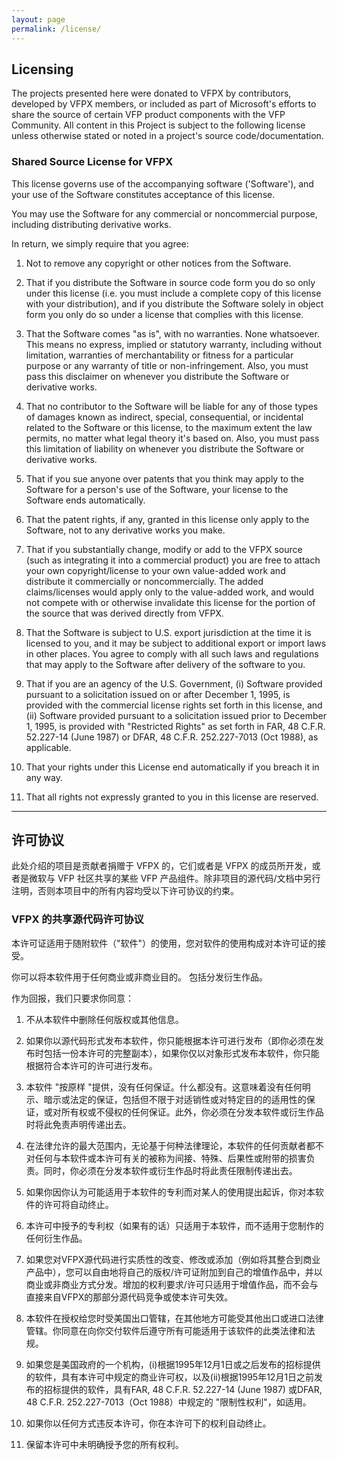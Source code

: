 ```yaml
---
layout: page
permalink: /license/
---
```


## Licensing

The projects presented here were donated to VFPX by contributors, developed by VFPX members, or included as part of Microsoft's efforts to share the source of certain VFP product components with the VFP Community. All content in this Project is subject to the following license unless otherwise stated or noted in a project's source code/documentation.

### Shared Source License for VFPX

This license governs use of the accompanying software ('Software'), and your
use of the Software constitutes acceptance of this license.

You may use the Software for any commercial or noncommercial purpose,
including distributing derivative works.

In return, we simply require that you agree:

1. Not to remove any copyright or other notices from the Software.

2. That if you distribute the Software in source code form you do so only under this license (i.e. you must include a complete copy of this license with your distribution), and if you distribute the Software solely in object form you only do so under a license that complies with this license.

3. That the Software comes "as is", with no warranties. None whatsoever. This means no express, implied or statutory warranty, including without limitation, warranties of merchantability or fitness for a particular purpose or any warranty of title or non-infringement. Also, you must pass this disclaimer on whenever you distribute the Software or derivative works.

4. That no contributor to the Software will be liable for any of those types of damages known as indirect, special, consequential, or incidental related to the Software or this license, to the maximum extent the law permits, no matter what legal theory it's based on. Also, you must pass this limitation of liability on whenever you distribute the Software or derivative works.

5. That if you sue anyone over patents that you think may apply to the Software for a person's use of the Software, your license to the Software ends automatically.

6. That the patent rights, if any, granted in this license only apply to the Software, not to any derivative works you make.

7. That if you substantially change, modify or add to the VFPX source (such as integrating it into a commercial product) you are free to attach your own copyright/license to your own value-added work and distribute it commercially or noncommercially. The added claims/licenses would apply only to the value-added work, and would not compete with or otherwise invalidate this license for the portion of the source that was derived directly from VFPX.

8. That the Software is subject to U.S. export jurisdiction at the time it is licensed to you, and it may be subject to additional export or import laws in other places. You agree to comply with all such laws and regulations that may apply to the Software after delivery of the software to you.

9. That if you are an agency of the U.S. Government, (i) Software provided pursuant to a solicitation issued on or after December 1, 1995, is provided with the commercial license rights set forth in this license, and (ii) Software provided pursuant to a solicitation issued prior to December 1, 1995, is provided with "Restricted Rights" as set forth in FAR, 48 C.F.R. 52.227-14 (June 1987) or DFAR, 48 C.F.R. 252.227-7013 (Oct 1988), as applicable.

10. That your rights under this License end automatically if you breach it in any way.

11. That all rights not expressly granted to you in this license are reserved.

************************************
## 许可协议

此处介绍的项目是贡献者捐赠于 VFPX 的，它们或者是 VFPX 的成员所开发，或者是微软与 VFP 社区共享的某些 VFP 产品组件。除非项目的源代码/文档中另行注明，否则本项目中的所有内容均受以下许可协议的约束。

### VFPX 的共享源代码许可协议

本许可证适用于随附软件（"软件"）的使用，您对软件的使用构成对本许可证的接受。

你可以将本软件用于任何商业或非商业目的。 包括分发衍生作品。

作为回报，我们只要求你同意：

1. 不从本软件中删除任何版权或其他信息。

2. 如果你以源代码形式发布本软件，你只能根据本许可进行发布（即你必须在发布时包括一份本许可的完整副本），如果你仅以对象形式发布本软件，你只能根据符合本许可的许可进行发布。

3. 本软件 "按原样 "提供，没有任何保证。什么都没有。这意味着没有任何明示、暗示或法定的保证，包括但不限于对适销性或对特定目的的适用性的保证，或对所有权或不侵权的任何保证。此外，你必须在分发本软件或衍生作品时将此免责声明传递出去。

4. 在法律允许的最大范围内，无论基于何种法律理论，本软件的任何贡献者都不对任何与本软件或本许可有关的被称为间接、特殊、后果性或附带的损害负责。同时，你必须在分发本软件或衍生作品时将此责任限制传递出去。

5. 如果你因你认为可能适用于本软件的专利而对某人的使用提出起诉，你对本软件的许可将自动终止。

6. 本许可中授予的专利权（如果有的话）只适用于本软件，而不适用于您制作的任何衍生作品。

7. 如果您对VFPX源代码进行实质性的改变、修改或添加（例如将其整合到商业产品中），您可以自由地将自己的版权/许可证附加到自己的增值作品中，并以商业或非商业方式分发。增加的权利要求/许可只适用于增值作品，而不会与直接来自VFPX的那部分源代码竞争或使本许可失效。

8. 本软件在授权给您时受美国出口管辖，在其他地方可能受其他出口或进口法律管辖。你同意在向你交付软件后遵守所有可能适用于该软件的此类法律和法规。

9. 如果您是美国政府的一个机构，(i)根据1995年12月1日或之后发布的招标提供的软件，具有本许可中规定的商业许可权，以及(ii)根据1995年12月1日之前发布的招标提供的软件，具有FAR, 48 C.F.R. 52.227-14 (June 1987) 或DFAR, 48 C.F.R. 252.227-7013（Oct 1988）中规定的 "限制性权利"，如适用。

10. 如果你以任何方式违反本许可，你在本许可下的权利自动终止。

11. 保留本许可中未明确授予您的所有权利。

